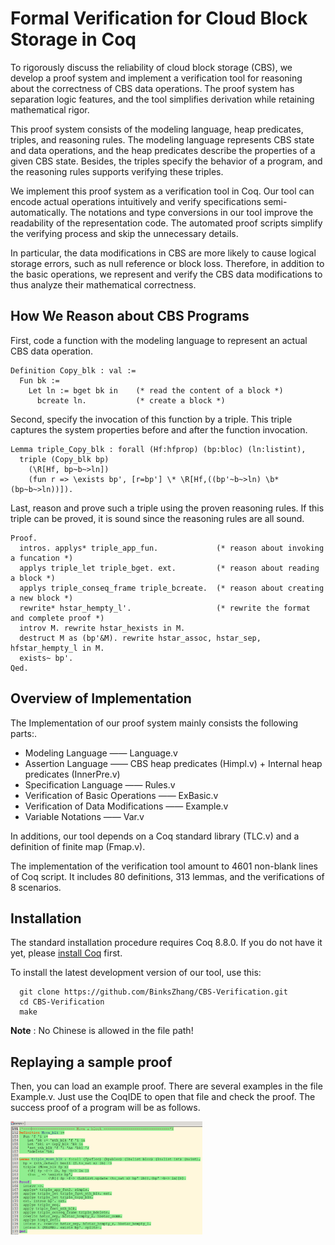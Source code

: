 # Formal Verification for Cloud Block Storage in Coq

To rigorously discuss the reliability of cloud block storage (CBS), we develop a proof system and implement a verification tool for reasoning about the correctness of CBS data operations. The proof system has separation logic features, and the tool simplifies derivation while retaining mathematical rigor.

This proof system consists of the modeling language, heap predicates, triples, and reasoning rules. The modeling language represents CBS state and data operations, and the heap predicates describe the properties of a given CBS state. Besides, the triples specify the behavior of a program, and the reasoning rules supports verifying these triples.

We implement this proof system as a verification tool in Coq. Our tool can encode actual operations intuitively and verify specifications semi-automatically. The notations and type conversions in our tool improve the readability of the representation code. The automated proof scripts simplify the verifying process and skip the unnecessary details. 

In particular, the data modifications in CBS are more likely to cause logical storage errors, such as null reference or block loss. Therefore, in addition to the basic operations, we represent and verify the CBS data modifications to thus analyze their mathematical correctness.

## How We Reason about CBS Programs

First, code a function with the modeling language to represent an actual CBS data operation.

```Coq
Definition Copy_blk : val := 
  Fun bk :=
    Let ln := bget bk in    (* read the content of a block *)
      bcreate ln.           (* create a block *)
```

Second, specify the invocation of this function by a triple. This triple captures the system properties before and after the function invocation.

```Coq
Lemma triple_Copy_blk : forall (Hf:hfprop) (bp:bloc) (ln:listint),
  triple (Copy_blk bp)
    (\R[Hf, bp~b~>ln])
    (fun r => \exists bp', [r=bp'] \* \R[Hf,((bp'~b~>ln) \b* (bp~b~>ln))]).
```

Last, reason and prove such a triple using the proven reasoning rules. If this triple can be proved, it is sound since the reasoning rules are all sound. 

```Coq
Proof.
  intros. applys* triple_app_fun.             (* reason about invoking a funcation *)
  applys triple_let triple_bget. ext.         (* reason about reading a block *)
  applys triple_conseq_frame triple_bcreate.  (* reason about creating a new block *)
  rewrite* hstar_hempty_l'.                   (* rewrite the format and complete proof *)
  introv M. rewrite hstar_hexists in M.
  destruct M as (bp'&M). rewrite hstar_assoc, hstar_sep, hfstar_hempty_l in M.
  exists~ bp'.
Qed.
```

## Overview of Implementation

The Implementation of our proof system mainly consists the following parts:.

- Modeling Language  ——  Language.v
- Assertion Language  ——  CBS heap predicates (Himpl.v) + Internal heap predicates (InnerPre.v) 
- Specification Language  ——  Rules.v
- Verification of Basic Operations  ——  ExBasic.v
- Verification of Data Modifications ——  Example.v
- Variable Notations —— Var.v 

In additions, our tool depends on a Coq standard library (TLC.v) and a definition of finite map (Fmap.v).

The implementation of the verification tool amount to 4601 non-blank lines of Coq script. It includes 80 definitions, 313 lemmas, and the verifications of 8 scenarios.

## Installation

The standard installation procedure requires Coq 8.8.0. If you do not have it yet, please [install Coq](https://github.com/coq/coq/releases/download/V8.8.0/coq-8.8.0-installer-windows-x86_64.exe) first.

To install the latest development version of our tool, use this:

```
  git clone https://github.com/BinksZhang/CBS-Verification.git
  cd CBS-Verification
  make
```

**Note** : No Chinese is allowed in the file path!

## Replaying a sample proof

Then, you can load an example proof. There are several examples in the file Example.v. Just use the CoqIDE to open that file and check the proof. The success proof of a program will be as follows.

<img src="Move.png" alt="avatar" style="zoom:30%;" />

